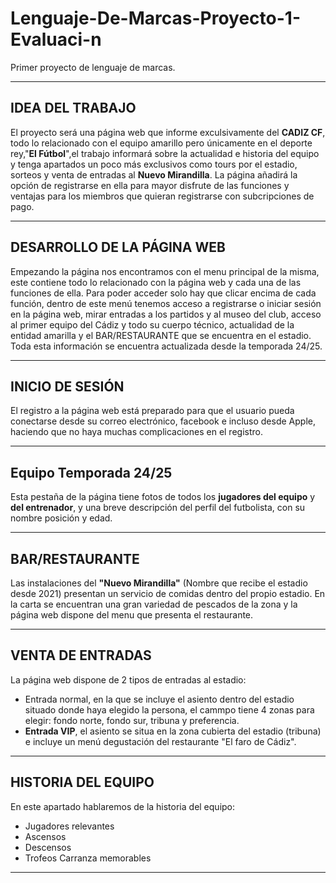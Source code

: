 # Lenguaje-De-Marcas-Proyecto-1-Evaluaci-n
Primer proyecto de lenguaje de marcas.

---

## IDEA DEL TRABAJO
El proyecto será una página web que informe exculsivamente del **CADIZ CF**, todo lo relacionado con el equipo amarillo pero únicamente en el deporte rey,"**El Fútbol**",el trabajo informará sobre la actualidad e historia del equipo y tenga apartados un poco más exclusivos como tours por el estadio, sorteos y venta de entradas al **Nuevo Mirandilla**. La página añadirá la opción de registrarse en ella para mayor disfrute de las funciones y ventajas para los miembros que quieran registrarse con subcripciones de pago.

---

## DESARROLLO DE LA PÁGINA WEB
Empezando la página nos encontramos con el menu principal de la misma, este contiene todo lo relacionado con la página web y cada una de las funciones de ella. 
Para poder acceder solo hay que clicar encima de cada función, dentro de este menú tenemos acceso a registrarse o iniciar sesión en la página web, mirar entradas a los partidos y al museo del club,
acceso al primer equipo del Cádiz y todo su cuerpo técnico, actualidad de la entidad amarilla y el BAR/RESTAURANTE que se encuentra en el estadio. Toda esta información se encuentra actualizada desde la temporada 24/25.

---

## INICIO DE SESIÓN
El registro a la página web está preparado para que el usuario pueda conectarse desde su correo electrónico, facebook e incluso desde Apple, haciendo que no haya muchas complicaciones en el registro.

---

## Equipo Temporada 24/25
Esta pestaña de la página tiene fotos de todos los **jugadores del equipo** y **del entrenador**, y una breve descripción del perfil del futbolista, con su nombre posición y edad.

---

## BAR/RESTAURANTE
Las instalaciones del **"Nuevo Mirandilla"** (Nombre que recibe el estadio desde 2021) presentan un servicio de comidas dentro del propio estadio. 
En la carta se encuentran una gran variedad de pescados de la zona y la página web dispone del menu que presenta el restaurante. 

---

## VENTA DE ENTRADAS
La página web dispone de 2 tipos de entradas al estadio:

- Entrada normal, en la que se incluye el asiento dentro del estadio situado donde haya elegido la persona, el cammpo tiene 4 zonas para elegir:
  fondo norte, fondo sur, tribuna y preferencia.
- **Entrada VIP**,  el asiento se situa en la zona cubierta del estadio (tribuna) e incluye un menú degustación del restaurante "El faro de Cádiz".

---

## HISTORIA DEL EQUIPO
En este apartado hablaremos de la historia del equipo:
- Jugadores relevantes
- Ascensos
- Descensos
- Trofeos Carranza memorables 

---
